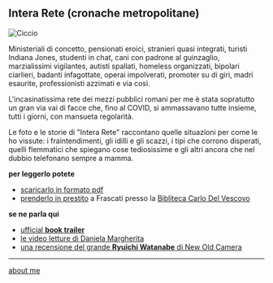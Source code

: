 ## Intera Rete (cronache metropolitane)    

![](https://i.postimg.cc/Xvtc0VZz/Screenshot-2025-01-01-230817.png "Ciccio")  

Ministeriali di concetto, pensionati eroici, stranieri quasi integrati, turisti Indiana Jones, studenti in chat, cani con padrone al guinzaglio, marzialissimi vigilantes, autisti spallati, homeless organizzati, bipolari ciarlieri, badanti infagottate, operai impolverati, promoter su di giri, madri esaurite, professionisti azzimati e via così. 

L'incasinatissima rete dei mezzi pubblici romani per me è stata sopratutto un gran via vai di facce che, fino al COVID, si ammassavano tutte insieme, tutti i giorni, con mansueta regolarità.  

Le foto e le storie di "Intera Rete" raccontano quelle situazioni per come le ho vissute: i fraintendimenti, gli idilli e gli scazzi, i tipi che corrono disperati, quelli flemmatici che spiegano cose tediosissime e gli altri ancora che nel dubbio telefonano sempre a mamma.   


**per leggerlo potete**  
- [scaricarlo in formato pdf](interarete-2nd-edition.pdf)  
- [prenderlo in prestito](https://sbcr.comperio.it/) a Frascati presso la [Bibliteca Carlo Del Vescovo](https://goo.gl/maps/H5r5x6QXrAq1rRXQA)  

**se ne parla qui**  
- [ufficial **book trailer**](https://youtu.be/brnGlXThfag) 
- [le video letture di Daniela Margherita](https://www.youtube.com/@allontanarsidallalineagialla)  
- [una recensione del grande **Ryuichi Watanabe** di New Old Camera](https://youtu.be/liLdrN-OhoY) 


<!--- 

- [le video letture di Daniela Margherita](https://www.youtube.com/@allontanarsidallalineagialla)  
- [ugo blog](https://ugofoto.blogspot.com/2022/01/piccole-storie-metropolitane.html)  (gen22)  
- [ci si vede in giro](https://www.cisivedeingiro.com/giri-di-parole/intera-rete-cronache-metropolitane/) (ott21)  
- [noc sensei](https://www.nocsensei.com/lente/talenti/admin4914/quattro-splendidi-libri/) (feb21)  
- [new old camera](https://youtu.be/liLdrN-OhoY) (feb21)  
- [crono news](https://crono.news/Y:2020/M:07/D:31/h:20/m:38/s:25/claudio-gatti-storie-metropolitane-di-pendolarismo-quotidiano/?fbclid=IwAR0_44grhOo38E2FiM1h5a4exzcAlRjKYoysokIDaypL9k7MBgGVaRpRAw4) (set20)  

**book trailers**  
- [lettori accaniti](https://youtu.be/mYt2Ns11YoA) 
- ["ci si vede in giro"](https://youtu.be/fOOXviO-kMg)  

--->
  
---    
[about me](https://about.me/cacioman)  

